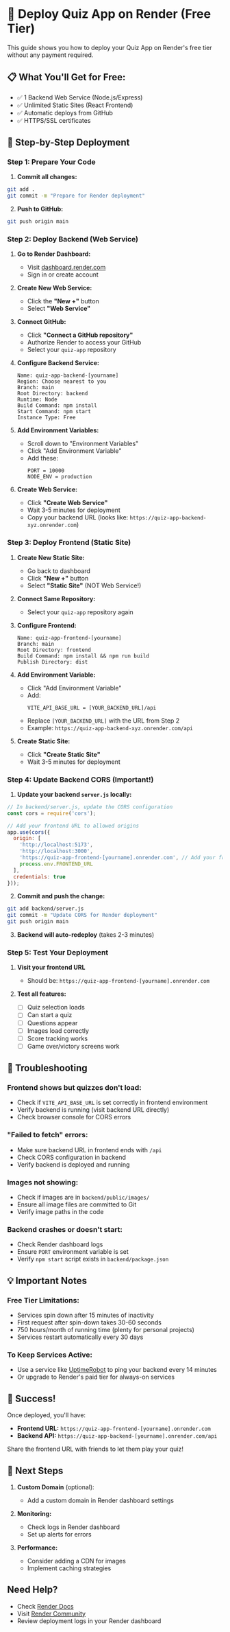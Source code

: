 # 🚀 Deploy Quiz App on Render (Free Tier)

This guide shows you how to deploy your Quiz App on Render's free tier without any payment required.

## 📋 What You'll Get for Free:
- ✅ 1 Backend Web Service (Node.js/Express)
- ✅ Unlimited Static Sites (React Frontend)
- ✅ Automatic deploys from GitHub
- ✅ HTTPS/SSL certificates

## 🎯 Step-by-Step Deployment

### Step 1: Prepare Your Code

1. **Commit all changes:**
```bash
git add .
git commit -m "Prepare for Render deployment"
```

2. **Push to GitHub:**
```bash
git push origin main
```

### Step 2: Deploy Backend (Web Service)

1. **Go to Render Dashboard:**
   - Visit [dashboard.render.com](https://dashboard.render.com)
   - Sign in or create account

2. **Create New Web Service:**
   - Click the **"New +"** button
   - Select **"Web Service"**

3. **Connect GitHub:**
   - Click **"Connect a GitHub repository"**
   - Authorize Render to access your GitHub
   - Select your `quiz-app` repository

4. **Configure Backend Service:**
   ```
   Name: quiz-app-backend-[yourname]
   Region: Choose nearest to you
   Branch: main
   Root Directory: backend
   Runtime: Node
   Build Command: npm install
   Start Command: npm start
   Instance Type: Free
   ```

5. **Add Environment Variables:**
   - Scroll down to "Environment Variables"
   - Click "Add Environment Variable"
   - Add these:
     ```
     PORT = 10000
     NODE_ENV = production
     ```

6. **Create Web Service:**
   - Click **"Create Web Service"**
   - Wait 3-5 minutes for deployment
   - Copy your backend URL (looks like: `https://quiz-app-backend-xyz.onrender.com`)

### Step 3: Deploy Frontend (Static Site)

1. **Create New Static Site:**
   - Go back to dashboard
   - Click **"New +"** button
   - Select **"Static Site"** (NOT Web Service!)

2. **Connect Same Repository:**
   - Select your `quiz-app` repository again

3. **Configure Frontend:**
   ```
   Name: quiz-app-frontend-[yourname]
   Branch: main
   Root Directory: frontend
   Build Command: npm install && npm run build
   Publish Directory: dist
   ```

4. **Add Environment Variable:**
   - Click "Add Environment Variable"
   - Add:
     ```
     VITE_API_BASE_URL = [YOUR_BACKEND_URL]/api
     ```
   - Replace `[YOUR_BACKEND_URL]` with the URL from Step 2
   - Example: `https://quiz-app-backend-xyz.onrender.com/api`

5. **Create Static Site:**
   - Click **"Create Static Site"**
   - Wait 3-5 minutes for deployment

### Step 4: Update Backend CORS (Important!)

1. **Update your backend `server.js` locally:**

```javascript
// In backend/server.js, update the CORS configuration
const cors = require('cors');

// Add your frontend URL to allowed origins
app.use(cors({
  origin: [
    'http://localhost:5173',
    'http://localhost:3000',
    'https://quiz-app-frontend-[yourname].onrender.com', // Add your frontend URL
    process.env.FRONTEND_URL
  ],
  credentials: true
}));
```

2. **Commit and push the change:**
```bash
git add backend/server.js
git commit -m "Update CORS for Render deployment"
git push origin main
```

3. **Backend will auto-redeploy** (takes 2-3 minutes)

### Step 5: Test Your Deployment

1. **Visit your frontend URL**
   - Should be: `https://quiz-app-frontend-[yourname].onrender.com`

2. **Test all features:**
   - [ ] Quiz selection loads
   - [ ] Can start a quiz
   - [ ] Questions appear
   - [ ] Images load correctly
   - [ ] Score tracking works
   - [ ] Game over/victory screens work

## 🔧 Troubleshooting

### Frontend shows but quizzes don't load:
- Check if `VITE_API_BASE_URL` is set correctly in frontend environment
- Verify backend is running (visit backend URL directly)
- Check browser console for CORS errors

### "Failed to fetch" errors:
- Make sure backend URL in frontend ends with `/api`
- Check CORS configuration in backend
- Verify backend is deployed and running

### Images not showing:
- Check if images are in `backend/public/images/`
- Ensure all image files are committed to Git
- Verify image paths in the code

### Backend crashes or doesn't start:
- Check Render dashboard logs
- Ensure `PORT` environment variable is set
- Verify `npm start` script exists in `backend/package.json`

## 💡 Important Notes

### Free Tier Limitations:
- Services spin down after 15 minutes of inactivity
- First request after spin-down takes 30-60 seconds
- 750 hours/month of running time (plenty for personal projects)
- Services restart automatically every 30 days

### To Keep Services Active:
- Use a service like [UptimeRobot](https://uptimerobot.com) to ping your backend every 14 minutes
- Or upgrade to Render's paid tier for always-on services

## 🎉 Success!

Once deployed, you'll have:
- **Frontend URL:** `https://quiz-app-frontend-[yourname].onrender.com`
- **Backend API:** `https://quiz-app-backend-[yourname].onrender.com/api`

Share the frontend URL with friends to let them play your quiz!

## 📝 Next Steps

1. **Custom Domain** (optional):
   - Add a custom domain in Render dashboard settings

2. **Monitoring:**
   - Check logs in Render dashboard
   - Set up alerts for errors

3. **Performance:**
   - Consider adding a CDN for images
   - Implement caching strategies

## Need Help?

- Check [Render Docs](https://render.com/docs)
- Visit [Render Community](https://community.render.com)
- Review deployment logs in your Render dashboard
